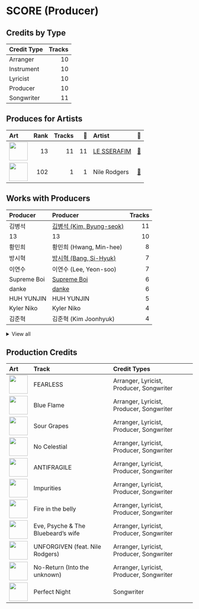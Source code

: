 # SCORE (Producer)

## Credits by Type

| Credit Type | Tracks |
|:---|---:|
| Arranger | 10 |
| Instrument | 10 |
| Lyricist | 10 |
| Producer | 10 |
| Songwriter | 11 |

## Produces for Artists

| Art | Rank | Tracks | 💚 | Artist | 🔗 |
|:---|---:|---:|---:|:---|:---|
| <img src="https://i.scdn.co/image/ab6761610000e5ebd7d7064b17d00c6f8755eae6" alt="" width="50" /> | 13 | 11 | 11 | [LE SSERAFIM](../../artists/le_sserafim/overview.md) | [🔗](https://open.spotify.com/artist/4SpbR6yFEvexJuaBpgAU5p) |
| <img src="https://i.scdn.co/image/ab6761610000e5ebede7b4f5a5316f0cf586ec7e" alt="" width="50" /> | 102 | 1 | 1 | Nile Rodgers | [🔗](https://open.spotify.com/artist/3yDIp0kaq9EFKe07X1X2rz) |

## Works with Producers

| Producer | Producer | Tracks |
|:---|:---|---:|
| 김병석 | [김병석 (Kim, Byung-seok)](../김병석_(kim,_byung-seok)/overview.md) | 11 |
| 13 | 13 | 10 |
| 황민희 | 황민희 (Hwang, Min-hee) | 8 |
| 방시혁 | [방시혁 (Bang, Si-Hyuk)](../방시혁_(bang,_si-hyuk)/overview.md) | 7 |
| 이연수 | 이연수 (Lee, Yeon-soo) | 7 |
| Supreme Boi | [Supreme Boi](../supreme_boi/overview.md) | 6 |
| danke | [danke](../danke/overview.md) | 6 |
| HUH YUNJIN | HUH YUNJIN | 5 |
| Kyler Niko | Kyler Niko | 4 |
| 김준혁 | 김준혁 (Kim Joonhyuk) | 4 |


<details>
<summary>View all</summary>

| Producer | Producer | Tracks |
|:---|:---|---:|
| Nermin Harambašić | [Nermin Harambašić (Harambašić, Nermin)](../nermin_harambašić_(harambašić,_nermin)/overview.md) | 4 |
| Manny Marroquin | [Manny Marroquin](../manny_marroquin/overview.md) | 3 |
| Young Chance | Young Chance | 3 |
| Chris Galland | Chris Galland | 3 |
| 김인형 | 김인형 (Kim, In Hyung) | 3 |
| Ronnie Icon | Ronnie Icon | 3 |
| Paulina Cerrilla | Paulina Cerrilla | 3 |
| Anne Judith Wik | Anne Judith Wik | 2 |
| Tony Maserati | [Tony Maserati](../tony_maserati/overview.md) | 2 |
| Jonna Hall | Jonna Hall | 2 |
| Arineh Karimi | Arineh Karimi | 2 |
| 박상유 | 박상유 (Park, Sang-yu) | 2 |
| Nikolay Mohr | Nikolay Mohr | 2 |
| Josefin Glenmark | Josefin Glenmark | 2 |
| JARO | JARO | 2 |
| 김영현 | 김영현 (Kim, Young-hyun) | 2 |
| Daniel "Obi" Klein | Daniel "Obi" Klein | 2 |
| 전부연 | 전부연 (Jeon, Bu-yeon) | 2 |
| 이형석 | 이형석 (Lee, Hyung-seok) | 2 |
| Sunshine | Sunshine | 2 |
| BLVSH | BLVSH | 2 |
| Pontus Petersson | Pontus Petersson | 2 |
| 우민정 | 우민정 (Umin, Je-ong) | 2 |
| Charli Taft | Charli Taft | 2 |
| BENJMN | BENJMN | 2 |
| Shorelle | Shorelle | 2 |
| Kayofkaj | Kayofkaj | 1 |
| Adam Hawkins | Adam Hawkins | 1 |
| Marcus Andersson | Marcus Andersson | 1 |
| Anders Gukko | Anders Gukko | 1 |
| 김채원 | 김채원 (Kim, Chae-won) | 1 |
| Max Thulin | Max Thulin | 1 |
| emmy kasai. | emmy kasai. | 1 |
| Lady V | Lady V | 1 |
| 양가영 | 양가영 (Yang, Gayoung) | 1 |
| 김현수 | 김현수 (Kim, Hyun-soo) | 1 |
| Caroline Gerd Gustavsson | Caroline Gerd Gustavsson | 1 |
| Yang Ga | Yang Ga | 1 |
| Maia Wright | Maia Wright | 1 |
| Jorge Luis Perez, Jr. | Jorge Luis Perez, Jr. | 1 |
| Lauren Elizabeth Baker | Lauren Elizabeth Baker | 1 |
| Cazzi Opeia | Cazzi Opeia | 1 |
| Josh Gudwin | [Josh Gudwin](../josh_gudwin/overview.md) | 1 |
| Maggie Szabo | Maggie Szabo | 1 |
| Ninos Hanna | Ninos Hanna | 1 |
| James Reynolds | James Reynolds | 1 |
| Nathalie Blue | Nathalie Blue | 1 |
| Hayes Kramer | Hayes Kramer | 1 |
| 김채아 | 김채아 (Kim, Chae-ah) | 1 |
| Isabella Lovestory | Isabella Lovestory | 1 |
| 조윤경 | [조윤경 (Jo, Yoon Kyung)](../조윤경_(jo,_yoon_kyung)/overview.md) | 1 |
| Niklas Jarelius Persson | Niklas Jarelius Persson | 1 |
| Lauren Aquilina | Lauren Aquilina | 1 |
| Makaila J Garcia | Makaila J Garcia | 1 |
| Believve | Believve | 1 |
| Amanda Ibanez | Amanda Ibanez | 1 |
| Belle | Belle | 1 |
| John Hanes | [John Hanes](../john_hanes/overview.md) | 1 |
| Gusten Dahlqvist | Gusten Dahlqvist | 1 |
| Bob Horn | Bob Horn | 1 |
| Zikai | Zikai | 1 |
| Glenda Proby | Glenda Proby | 1 |
| poutyface | poutyface | 1 |
| Duane Benjamin | Duane Benjamin | 1 |
| Feli Ferraro | Feli Ferraro | 1 |
| Abir | Abir | 1 |
| Destiny Rogers | Destiny Rogers | 1 |
| Kris Jana | Kris Jana | 1 |
| Shintaro Yasuda | Shintaro Yasuda | 1 |
| Julia Bognar Finnseter | Julia Bognar Finnseter | 1 |

</details>


## Production Credits

| Art | Track | Credit Types |
|:---|:---|:---|
| <img src="https://i.scdn.co/image/ab67616d0000b2739030184114911536d5f77555" alt="" width="50" /> | FEARLESS | Arranger, Lyricist, Producer, Songwriter |
| <img src="https://i.scdn.co/image/ab67616d0000b2739030184114911536d5f77555" alt="" width="50" /> | Blue Flame | Arranger, Lyricist, Producer, Songwriter |
| <img src="https://i.scdn.co/image/ab67616d0000b2739030184114911536d5f77555" alt="" width="50" /> | Sour Grapes | Arranger, Lyricist, Producer, Songwriter |
| <img src="https://i.scdn.co/image/ab67616d0000b273a991995542d50a691b9ae5be" alt="" width="50" /> | No Celestial | Arranger, Lyricist, Producer, Songwriter |
| <img src="https://i.scdn.co/image/ab67616d0000b273a991995542d50a691b9ae5be" alt="" width="50" /> | ANTIFRAGILE | Arranger, Lyricist, Producer, Songwriter |
| <img src="https://i.scdn.co/image/ab67616d0000b273a991995542d50a691b9ae5be" alt="" width="50" /> | Impurities | Arranger, Lyricist, Producer, Songwriter |
| <img src="https://i.scdn.co/image/ab67616d0000b273d71fd77b89d08bc1bda219c7" alt="" width="50" /> | Fire in the belly | Arranger, Lyricist, Producer, Songwriter |
| <img src="https://i.scdn.co/image/ab67616d0000b273d71fd77b89d08bc1bda219c7" alt="" width="50" /> | Eve, Psyche & The Bluebeard’s wife | Arranger, Lyricist, Producer, Songwriter |
| <img src="https://i.scdn.co/image/ab67616d0000b273d71fd77b89d08bc1bda219c7" alt="" width="50" /> | UNFORGIVEN (feat. Nile Rodgers) | Arranger, Lyricist, Producer, Songwriter |
| <img src="https://i.scdn.co/image/ab67616d0000b273d71fd77b89d08bc1bda219c7" alt="" width="50" /> | No-Return (Into the unknown) | Arranger, Lyricist, Producer, Songwriter |
| <img src="https://i.scdn.co/image/ab67616d0000b2735e352f6eccf8cb96d0b247cc" alt="" width="50" /> | Perfect Night | Songwriter |